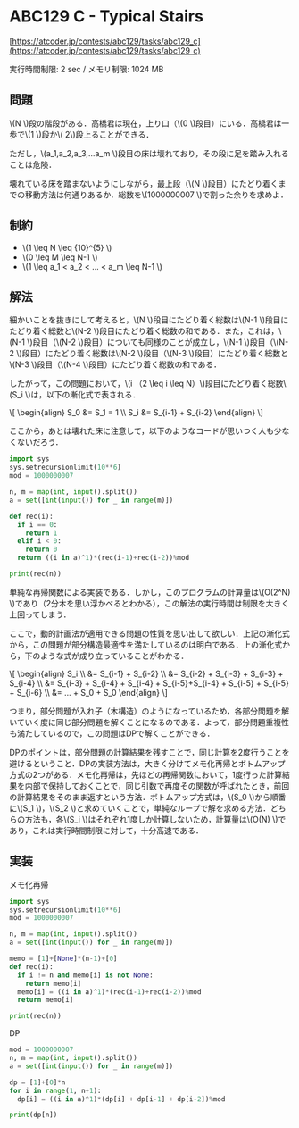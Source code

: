 # ABC129 C - Typical Stairs

[https://atcoder.jp/contests/abc129/tasks/abc129_c](https://atcoder.jp/contests/abc129/tasks/abc129_c)

実行時間制限: 2 sec / メモリ制限: 1024 MB

## 問題

\\(N \\)段の階段がある．高橋君は現在，上り口（\\(0 \\)段目）にいる．高橋君は一歩で\\(1 \\)段か\\( 2\\)段上ることができる．

ただし，\\(a_1,a_2,a_3,...a_m \\)段目の床は壊れており，その段に足を踏み入れることは危険．

壊れている床を踏まないようにしながら，最上段（\\(N \\)段目）にたどり着くまでの移動方法は何通りあるか．総数を\\(1000000007 \\)で割った余りを求めよ．

## 制約

- \\(1 \leq N \leq {10}^{5} \\)
- \\(0 \leq M \leq N-1 \\)
- \\(1 \leq a_1 < a_2 < ... < a_m \leq N-1 \\)

## 解法

細かいことを抜きにして考えると，\\(N \\)段目にたどり着く総数は\\(N-1 \\)段目にたどり着く総数と\\(N-2 \\)段目にたどり着く総数の和である．また，これは，\\(N-1 \\)段目（\\(N-2 \\)段目）についても同様のことが成立し，\\(N-1 \\)段目（\\(N-2 \\)段目）にたどり着く総数は\\(N-2 \\)段目（\\(N-3 \\)段目）にたどり着く総数と\\(N-3 \\)段目（\\(N-4 \\)段目）にたどり着く総数の和である．

したがって，この問題において，\\(i （2 \leq i \leq N）\\)段目にたどり着く総数\\(S_i \\)は，以下の漸化式で表される．

\\[
    \begin{align}
    S_0 &= S_1 = 1 \\\\
    S_i &= S_{i-1} + S_{i-2}
    \end{align}
\\]

ここから，あとは壊れた床に注意して，以下のようなコードが思いつく人も少なくないだろう．

```py
import sys
sys.setrecursionlimit(10**6)
mod = 1000000007

n, m = map(int, input().split())
a = set([int(input()) for _ in range(m)])

def rec(i):
  if i == 0:
    return 1
  elif i < 0:
    return 0
  return ((i in a)^1)*(rec(i-1)+rec(i-2))%mod

print(rec(n))
```

単純な再帰関数による実装である．しかし，このプログラムの計算量は\\(O(2^N) \\)であり（2分木を思い浮かべるとわかる），この解法の実行時間は制限を大きく上回ってしまう．

ここで，動的計画法が適用できる問題の性質を思い出して欲しい．上記の漸化式から，この問題が部分構造最適性を満たしているのは明白である．上の漸化式から，下のような式が成り立っていることがわかる．

\\[
    \begin{align}
    S_i \\\\
    &= S_{i-1} + S_{i-2} \\\\
    &= S_{i-2} + S_{i-3} + S_{i-3} + S_{i-4} \\\\
    &= S_{i-3} + S_{i-4} + S_{i-4} + S_{i-5}+S_{i-4} + S_{i-5} + S_{i-5} + S_{i-6} \\\\
    &= ... + S_0 + S_0
    \end{align}
\\]

つまり，部分問題が入れ子（木構造）のようになっているため，各部分問題を解いていく度に同じ部分問題を解くことになるのである．よって，部分問題重複性も満たしているので，この問題はDPで解くことができる．

DPのポイントは，部分問題の計算結果を残すことで，同じ計算を2度行うことを避けるということ．DPの実装方法は，大きく分けてメモ化再帰とボトムアップ方式の2つがある．メモ化再帰は，先ほどの再帰関数において，1度行った計算結果を内部で保持しておくことで，同じ引数で再度その関数が呼ばれたとき，前回の計算結果をそのまま返すという方法．ボトムアップ方式は，\\(S_0 \\)から順番に\\(S_1 \\)，\\(S_2 \\)と求めていくことで，単純なループで解を求める方法．どちらの方法も，各\\(S_i \\)はそれぞれ1度しか計算しないため，計算量は\\(O(N) \\)であり，これは実行時間制限に対して，十分高速である．

## 実装

メモ化再帰

```py
import sys
sys.setrecursionlimit(10**6)
mod = 1000000007

n, m = map(int, input().split())
a = set([int(input()) for _ in range(m)])

memo = [1]+[None]*(n-1)+[0]
def rec(i):
  if i != n and memo[i] is not None:
    return memo[i]
  memo[i] = ((i in a)^1)*(rec(i-1)+rec(i-2))%mod
  return memo[i]

print(rec(n))
```

DP

```py
mod = 1000000007
n, m = map(int, input().split())
a = set([int(input()) for _ in range(m)])

dp = [1]+[0]*n
for i in range(1, n+1):
  dp[i] = ((i in a)^1)*(dp[i] + dp[i-1] + dp[i-2])%mod

print(dp[n])
```